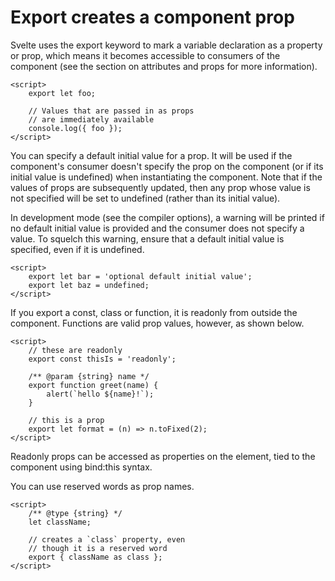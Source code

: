 # Export creates a component prop
Svelte uses the export keyword to mark a variable declaration as a property or prop, which means it becomes accessible to consumers of the component (see the section on attributes and props for more information).
```sveltehtml
<script>
	export let foo;

	// Values that are passed in as props
	// are immediately available
	console.log({ foo });
</script>
```
You can specify a default initial value for a prop. It will be used if the component's consumer doesn't specify the prop on the component (or if its initial value is undefined) when instantiating the component. Note that if the values of props are subsequently updated, then any prop whose value is not specified will be set to undefined (rather than its initial value).

In development mode (see the compiler options), a warning will be printed if no default initial value is provided and the consumer does not specify a value. To squelch this warning, ensure that a default initial value is specified, even if it is undefined.

```sveltehtml
<script>
	export let bar = 'optional default initial value';
	export let baz = undefined;
</script>
```

If you export a const, class or function, it is readonly from outside the component. Functions are valid prop values, however, as shown below.

```sveltehtml
<script>
	// these are readonly
	export const thisIs = 'readonly';

	/** @param {string} name */
	export function greet(name) {
		alert(`hello ${name}!`);
	}

	// this is a prop
	export let format = (n) => n.toFixed(2);
</script>
```

Readonly props can be accessed as properties on the element, tied to the component using bind:this syntax.

You can use reserved words as prop names.

```sveltehtml
<script>
	/** @type {string} */
	let className;

	// creates a `class` property, even
	// though it is a reserved word
	export { className as class };
</script>
```
